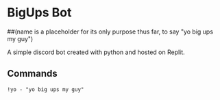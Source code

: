 # BigUps Bot 
##(name is a placeholder for its only purpose thus far, to say "yo big ups my guy")

A simple discord bot created with python and hosted on Replit.

## Commands
    
    !yo - "yo big ups my guy"
    
